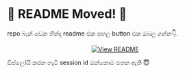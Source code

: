 # 📢 README Moved!  🤔

repo බෑන් වෙන හින්ද readme එක පහල button එක ඔබල ගන්න👇.

<p align="center">
  <a href="https://queen-udmodz.vercel.app/">
    <img src="https://img.shields.io/badge/Reaf%20README-red?style=for-the-badge" alt="View README">
  </a>

  ඩිප්ලෝයි කරන හැටි session id ඔක්කොම එතන ඇති 😇
</p>
